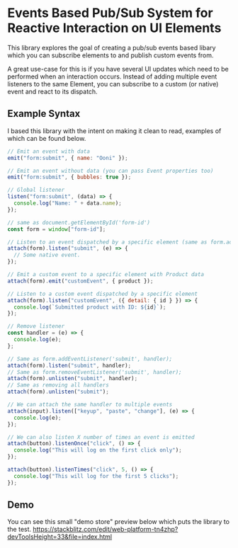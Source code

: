 # Events Based Pub/Sub System for Reactive Interaction on UI Elements

This library explores the goal of creating a pub/sub events based libary which you can subscribe elements to and publish custom events from.

A great use-case for this is if you have several UI updates which need to be performed when an interaction occurs. Instead of adding multiple event listeners to the same Element, you can subscribe to a custom (or native) event and react to its dispatch.

## Example Syntax

I based this library with the intent on making it clean to read, examples of which can be found below.

```javascript
// Emit an event with data
emit("form:submit", { name: "Ooni" });

// Emit an event without data (you can pass Event properties too)
emit("form:submit", { bubbles: true });

// Global listener
listen("form:submit", (data) => {
  console.log("Name: " + data.name);
});

// same as document.getElementById('form-id')
const form = window["form-id"];

// Listen to an event dispatched by a specific element (same as form.addEventListener('submit'))
attach(form).listen("submit", (e) => {
  // Some native event.
});

// Emit a custom event to a specific element with Product data
attach(form).emit("customEvent", { product });

// Listen to a custom event dispatched by a specific element
attach(form).listen("customEvent", ({ detail: { id } }) => {
  console.log(`Submitted product with ID: ${id}`);
});

// Remove listener
const handler = (e) => {
  console.log(e);
};

// Same as form.addEventListener('submit', handler);
attach(form).listen("submit", handler);
// Same as form.removeEventListener('submit', handler);
attach(form).unlisten("submit", handler);
// Same as removing all handlers
attach(form).unlisten("submit");

// We can attach the same handler to multiple events
attach(input).listen(["keyup", "paste", "change"], (e) => {
  console.log(e);
});

// We can also listen X number of times an event is emitted
attach(button).listenOnce("click", () => {
  console.log("This will log on the first click only");
});

attach(button).listenTimes("click", 5, () => {
  console.log("This will log for the first 5 clicks");
});
```

## Demo

You can see this small "demo store" preview below which puts the library to the test.
https://stackblitz.com/edit/web-platform-tn4zhp?devToolsHeight=33&file=index.html
